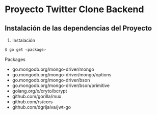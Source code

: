 # Proyecto Twitter Clone Backend

## Instalación de las dependencias del Proyecto

1. Instalación
```sh
$ go get <package>
```
Packages
- go.mongodb.org/mongo-driver/mongo
- go.mongodb.org/mongo-driver/mongo/options
- go.mongodb.org/mongo-driver/bson
- go.mongodb.org/mongo-driver/bson/primitive
- golang.org/x/cryto/bcrypt
- github.com/gorilla/mux
- github.com/rs/cors
- github.com/dgrijalva/jwt-go